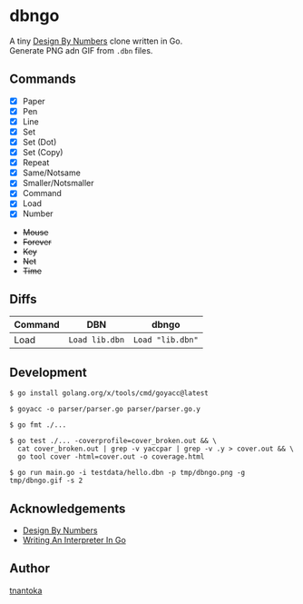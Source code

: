 # dbngo

A tiny [Design By Numbers](https://dbn.media.mit.edu/) clone written in Go.  
Generate PNG adn GIF from `.dbn` files.

## Commands

- [x] Paper
- [x] Pen
- [x] Line
- [x] Set
- [x] Set (Dot)
- [x] Set (Copy)
- [x] Repeat
- [x] Same/Notsame
- [x] Smaller/Notsmaller
- [x] Command
- [x] Load
- [x] Number
- ~~Mouse~~
- ~~Forever~~
- ~~Key~~
- ~~Net~~
- ~~Time~~

## Diffs

Command | DBN | dbngo
--- | --- | ---
Load | `Load lib.dbn` | `Load "lib.dbn"`

## Development

```
$ go install golang.org/x/tools/cmd/goyacc@latest

$ goyacc -o parser/parser.go parser/parser.go.y

$ go fmt ./...

$ go test ./... -coverprofile=cover_broken.out && \
  cat cover_broken.out | grep -v yaccpar | grep -v .y > cover.out && \
  go tool cover -html=cover.out -o coverage.html

$ go run main.go -i testdata/hello.dbn -p tmp/dbngo.png -g tmp/dbngo.gif -s 2
```

## Acknowledgements

- [Design By Numbers](https://dbn.media.mit.edu/)
- [Writing An Interpreter In Go](https://interpreterbook.com/)

## Author

[tnantoka](https://twitter.com/tnantoka)
